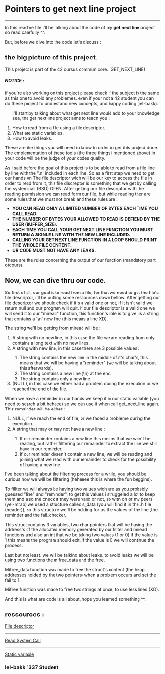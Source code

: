 
<h1> Pointers to get next line project </h1>
<hr>
In this readme file i'll be talking about the code of my <b>get next line</b> project so read carefully ^^.

But, before we dive into the code let's discuss :
	<h2>the big picture of this project.</h2>
<div>
This project is part of the 42 cursus commun core. (GET_NEXT_LINE)
	<h5>NOTICE :</h5>if you're also working on this project please check if the subject is the same as this one to avoid any problemes.
        even if your not a 42 student you can do these project to undrestand new concepts, 
        and happy coding (iel-bakk).
</div>
<div>
<ol>
	<p>I'll start by talking about what get next line would add to your knowledge sea, the get next line project aims to teach you :</p>
	<li> How to read from a file using a file descriptor.</li>
	<li> What are static variables.</li>
	<li> How to avoid leaks.</li>
</ol>
</div>

These are the things you will need to know in order to get this project done.
The emplementation of these tools (the three things i mentioned above) in your code will be the judge of your codes quality.

As i said before the goal of this project is to be able to read from a file line by line with the '\n' included in each line.
So as a first step we need to get our hands on The file descriptor wich will be our key to access the file in order to read from it, this file discreptor is something that we get by calling the system call (BSD) OPEN.
After getting our file descriptor with the reading permission we can read form our file, but while reading ther are some rules that we must not break and these rules are :
<ul>
        <li><b>YOU CAN READ ONLY A LIMITED NUMBER OF BYTES EACH TIME YOU CALL READ.</b></li>
        <li><b>THE NUMBER OF BYTES YOUR ALLOWED TO READ IS DEFIEND BY THE USER (BUFFER_SIZE).</b></li>
        <li><b>EACH TIME YOU CALL YOUR GET NEXT LINE FUNCTION YOU MUST RETURN A SIGNLE LINE WITH THE NEW LINE INCLUDED.</b></li>
        <li><b>CALLING YOUR GET NEXT LINE FUNCTION IN A LOOP SHOULD PRINT THE WHOLE FILE CONTENT.</b></li>
        <li><b>UR CODE MUST NOT HAVE ANY LEAKS.</b></li>
</ul>
These are the rules concerning the output of our function (mandatory part ofcours).

<h2>Now, we can dive thru our code.</h2>
<p>
So first of all, our goal is to read from a file, for that we need to get the file's file descriptor, i'll be putting some ressources down bellow.
After getting our file descriptor we should check if it's a valid one or not, if it isn't valid we return null and our program will quit.
If our file descriptor is a valid one we will send it to our "miread" function, this function's role is to give us a string that contains a '\n' new line  (this means a line XD).</p>
The string we'll be getting from miread will be :
<ol>
	<li>A string with no new line, in this case the file we are reading from only contains a long text with no new lines.</li>
	<li>A string with new line, in this case there are 3 possible values :</li>
	<ol>
			<li> The string contains the new line in the middle of it's char's, this means that we will be having a "reminder" (we will be talking about this afterwards).</li>
			<li> The string contains a new line (\n) at the end.</li>
			<li>The string contains only a new line.</li>
	</ol>
	<li> (NULL), in this case we either had a problem during the execution or we reached the end of the file.</li>
</ol>

When we have a reminder in our hands we keep it in our static variable (you need to search a bit heheee) so we can use it when call get_next_line again.
This remainder will be either :
<ol>
	<li>NULL, if we reach the end of file, or we faced a probleme during the execution.</li>
	<li>A string that may or may not have a new line :</li>
	<ol>	
		<li>If our remainder contains a new line this means that we won't be reading, but rather filltering our remainder to extract the line we still have in our reminder.</li>
		<li>If our reminder dosen't contain a new line, we will be reading and joining what we read with our remainder to check for the possibility of having a new line.</li>
	</ol>
</ol>
<p>
I've been talking about the filtering process for a while, you should be curious how we will be filltering (heheeee this is where the fun beggins).
</p>
<p>
To fillter we will always be having two values wich are as you probsbly guessed "line" and "reminder", to get this values i struggeled a lot to keep them and also the check if they were valid or not, so with on of my peers (yel-mrab) we used a structure called s_data (you will find it in the .h file (header)), so this structure we'll be holding for us the values of the line ,the reminder and the fail_checker.
</p>
<p>
This struct contains 3 variables, two char pointers that will be having the address's of the allocated memory generated by our fillter and miread functions and also an int that we be taking two values (1 or 0) if the value is 1 this means the program should exit, if the value is 0 we will continue the process.
</p>
<p>
Last but not least, we will be talking about leaks, to avoid leaks we will be using two functions the mifree_data and the free.
</p>
<p>
Mifree_data function was made to free the struct's content (the heap addresses holded by the two pointers) when a problem occurs and set the fail to 1.
</p>
<p>
Mifree function was made to free two strings at once, to use less lines (XD).
</p>
<p>
And this is what are code is all about, hope you learned something ^^.
</p>
<h2>ressources :</h2>
                        <a href="https://stackoverflow.com/questions/5256599/what-are-file-descriptors-explained-in-simple-terms">File descriptor</a>
			<hr>
                        <a href="https://www.geeksforgeeks.org/input-output-system-calls-c-create-open-close-read-write/">Read System Call</a>
                        <hr>
			<a href="https://www.tutorialspoint.com/where-are-static-variables-stored-in-c-cplusplus#:~:text=Static%20variables%20are%20variables%20that,is%20the%20entire%20program%20run.&">Static variable</a>
															<h3>Iel-bakk 1337 Student</h3>
